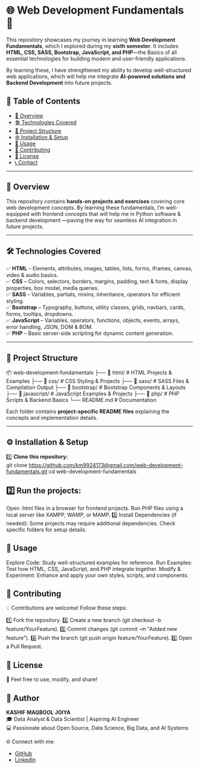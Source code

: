 # 🌐 Web Development Fundamentals 🚀  

This repository showcases my journey in learning **Web Development Fundamentals**, which I explored during my **sixth semester**. It includes **HTML, CSS, SASS, Bootstrap, JavaScript, and PHP**—the Basics of all essential technologies for building modern and user-friendly applications.  

By learning these, I have strengthened my ability to develop well-structured web applications, which will help me integrate **AI-powered solutions and Backend Development** into future projects.  

## 📌 Table of Contents  
- [📖 Overview](#-overview)  
- [🛠️ Technologies Covered](#-technologies-covered)  
- [📂 Project Structure](#-project-structure)  
- [⚙️ Installation & Setup](#-installation--setup)  
- [🚀 Usage](#-usage)  
- [🤝 Contributing](#-contributing)  
- [📜 License](#-license)  
- [📞 Contact](#-contact)  

---

## 📖 Overview  
This repository contains **hands-on projects and exercises** covering core web development concepts. By learning these fundamentals, I’m well-equipped with frontend concepts that will help me in Python software & backend development —paving the way for seamless AI integration in future projects. 

---

## 🛠️ Technologies Covered  
✅ **HTML** – Elements, attributes, images, tables, lists, forms, iframes, canvas, video & audio basics.  
✅ **CSS** – Colors, selectors, borders, margins, padding, text & fonts, display properties, box model, media queries.  
✅ **SASS** – Variables, partials, mixins, inheritance, operators for efficient styling.  
✅ **Bootstrap** – Typography, buttons, utility classes, grids, navbars, cards, forms, tooltips, dropdowns.  
✅ **JavaScript** – Variables, operators, functions, objects, events, arrays, error handling, JSON, DOM & BOM.  
✅ **PHP** – Basic server-side scripting for dynamic content generation.  

---

## 📂 Project Structure  
📦 web-development-fundamentals
├── 📁 html/ # HTML Projects & Examples
├── 📁 css/ # CSS Styling & Projects
├── 📁 sass/ # SASS Files & Compilation Output
├── 📁 bootstrap/ # Bootstrap Components & Layouts
├── 📁 javascript/ # JavaScript Examples & Projects
├── 📁 php/ # PHP Scripts & Backend Basics
└── README.md # Documentation


Each folder contains **project-specific README files** explaining the concepts and implementation details.  

---

## ⚙️ Installation & Setup  

1️⃣ **Clone this repository:**  
git clone https://github.com/km9924173@gmail.com/web-development-fundamentals.git
cd web-development-fundamentals

## 2️⃣ Run the projects:

Open .html files in a browser for frontend projects.
Run PHP files using a local server like XAMPP, WAMP, or MAMP.
3️⃣ Install Dependencies (if needed):
Some projects may require additional dependencies. Check specific folders for setup details.

## 🚀 Usage
Explore Code: Study well-structured examples for reference.
Run Examples: Test how HTML, CSS, JavaScript, and PHP integrate together.
Modify & Experiment: Enhance and apply your own styles, scripts, and components.
## 🤝 Contributing
💡 Contributions are welcome! Follow these steps:

1️⃣ Fork the repository.
2️⃣ Create a new branch (git checkout -b feature/YourFeature).
3️⃣ Commit changes (git commit -m "Added new feature").
4️⃣ Push the branch (git push origin feature/YourFeature).
5️⃣ Open a Pull Request.

## 📜 License
🤝 Feel free to use, modify, and share!

## 🙌 Author
**KASHIF MAQBOOL JOIYA**  
🎓 Data Analyst & Data Scientist | Aspiring AI Engineer  
💻 Passionate about Open Source, Data Science, Big Data, and AI Systems  

🌐 Connect with me:  
- [GitHub](https://github.com/KashifMaqbool)  
- [LinkedIn](https://www.linkedin.com/in/kashif-maqbool-joiya-390747209/)  

